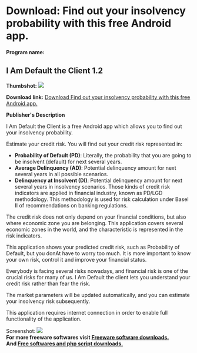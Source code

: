 # Download: Find out your insolvency probability with this free Android app.

**Program name:**

## I Am Default the Client 1.2

  
**Thumbshot:** ![](http://www.freewarefiles.com/screenshot/iamdefault_md.jpg)   
  
**Download link:** [Download Find out your insolvency probability with this free Android app.](http://freesoftwares.boysofts.com/I-Am-Default-the-Client_program_94035.html)  
  


**Publisher's Description**  
  


I Am Default the Client is a free Android app which allows you to find out your insolvency probability. 

Estimate your credit risk. You will find out your credit risk represented in:

  * **Probability of Default (PD)**: Literally, the probability that you are going to be insolvent (default) for next several years. 
  * **Average Delinquency (AD)**: Potential delinquency amount for next several years in all possible scenarios. 
  * **Delinquency at Insolvent (DI)**: Potential delinquency amount for next several years in insolvency scenarios. 
Those kinds of credit risk indicators are applied in financial industry, known as PD/LGD methodology. This methodology is used for risk calculation under Basel II of recommendations on banking regulations.  
  
The credit risk does not only depend on your financial conditions, but also where economic zone you are belonging. This application covers several economic zones in the world, and the characteristic is represented in the risk indicators.  
  
This application shows your predicted credit risk, such as Probability of Default, but you donAt have to worry too much. It is more important to know your own risk, control it and improve your financial status.  
  
Everybody is facing several risks nowadays, and financial risk is one of the crucial risks for many of us. I Am Default the client lets you understand your credit risk rather than fear the risk.  
  
The market parameters will be updated automatically, and you can estimate your insolvency risk subsequently.  
  
This application requires internet connection in order to enable full functionality of the application. 

  
  
Screenshot: ![](http://www.freewarefiles.com/screenshot/iamdefault.jpg)   
**For more freeware softwares visit [Freeware software downloads.](http://freesoftwares.boysofts.com/)**   
**And [Free softwares and php script downloads.](http://www.boysofts.com/)**
